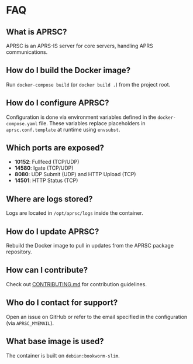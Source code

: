 # FAQ

## What is APRSC?
APRSC is an APRS-IS server for core servers, handling APRS communications.

## How do I build the Docker image?
Run `docker-compose build` (or `docker build .`) from the project root.

## How do I configure APRSC?
Configuration is done via environment variables defined in the `docker-compose.yaml` file. These variables replace placeholders in `aprsc.conf.template` at runtime using `envsubst`.

## Which ports are exposed?
- **10152**: Fullfeed (TCP/UDP)
- **14580**: Igate (TCP/UDP)
- **8080**: UDP Submit (UDP) and HTTP Upload (TCP)
- **14501**: HTTP Status (TCP)

## Where are logs stored?
Logs are located in `/opt/aprsc/logs` inside the container.

## How do I update APRSC?
Rebuild the Docker image to pull in updates from the APRSC package repository.

## How can I contribute?
Check out [CONTRIBUTING.md](./CONTRIBUTING.md) for contribution guidelines.

## Who do I contact for support?
Open an issue on GitHub or refer to the email specified in the configuration (via `APRSC_MYEMAIL`).

## What base image is used?
The container is built on `debian:bookworm-slim`.
